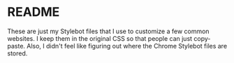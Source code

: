 # README

These are just my Stylebot files that I use to customize a few common websites. I keep them in the original CSS so that people can just copy-paste. Also, I didn't feel like figuring out where the Chrome Stylebot files are stored.
